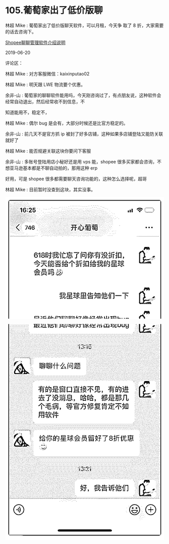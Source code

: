 # 105.葡萄家出了低价版聊

林超 Mike : 葡萄家出了低价版聊天软件，可以月租，今天争 取了 8 折，大家需要的话去咨询下。

[Shopee](https://mp.weixin.qq.com/s/MCb-mS5ADSut5_paMvfBFw)[聊聊管理软件介绍说明](https://mp.weixin.qq.com/s/MCb-mS5ADSut5_paMvfBFw)

2019-06-20

评论区：

林超 Mike : 对方客服微信：kaixinputao02

林超 Mike : 明天跟 LWE 物流要个优惠。

余非-山 : 葡萄家的聊聊软件能用吗，今天刚咨询过了，有点朋友说，这种软件会经常自动退出，然后经常收不到信息，不

知道能用不，稳定不，

林超 Mike : 偶尔 bug 是会有，大部分时候还是比官方稳定的。

余非-山 : 前几天不是官方抓 ip 被封了好多店铺，这种如果多店铺登陆又能防关联就好了

林超 Mike : 能否规避关联这块你要问下客服

余非-山 : 多账号登陆用店小秘好还是用 vps 能，shopee 很多买家都会咨询，不想亚马逊基本都是不聊自动拍的，那用这种 erp

好用，可是 shopee 很多都需要聊天咨询功能的，这种怎么选择呢，超哥

林超 Mike : 目前暂时没查到这块，其实没事。

![image](img/Image_005.png)

![image](img/Image_006.png)